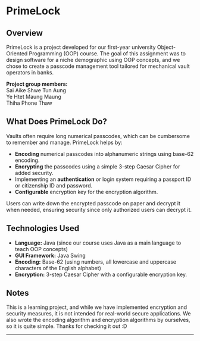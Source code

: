 # PrimeLock

## Overview
PrimeLock is a project developed for our first-year university Object-Oriented Programming (OOP) course. The goal of this assignment was to design software for a niche demographic using OOP concepts, and we chose to create a passcode management tool tailored for mechanical vault operators in banks.

**Project group members:**  
Sai Aike Shwe Tun Aung  
Ye Htet Maung Maung  
Thiha Phone Thaw

## What Does PrimeLock Do?
Vaults often require long numerical passcodes, which can be cumbersome to remember and manage. PrimeLock helps by:
- **Encoding** numerical passcodes into alphanumeric strings using base-62 encoding.
- **Encrypting** the passcodes using a simple 3-step Caesar Cipher for added security.
- Implementing an **authentication** or login system requiring a passport ID or citizenship ID and password.
- **Configurable** encryption key for the encryption algorithm.

Users can write down the encrypted passcode on paper and decrypt it when needed, ensuring security since only authorized users can decrypt it.


## Technologies Used
- **Language:** Java (since our course uses Java as a main language to teach OOP concepts)
- **GUI Framework:** Java Swing
- **Encoding:** Base-62 (using numbers, all lowercase and uppercase characters of the English alphabet)
- **Encryption:** 3-step Caesar Cipher with a configurable encryption key.

## Notes
This is a learning project, and while we have implemented encryption and security measures, it is not intended for real-world secure applications. We also wrote the encoding algorithm and encryption algorithms by ourselves, so it is quite simple. Thanks for checking it out :D

---

